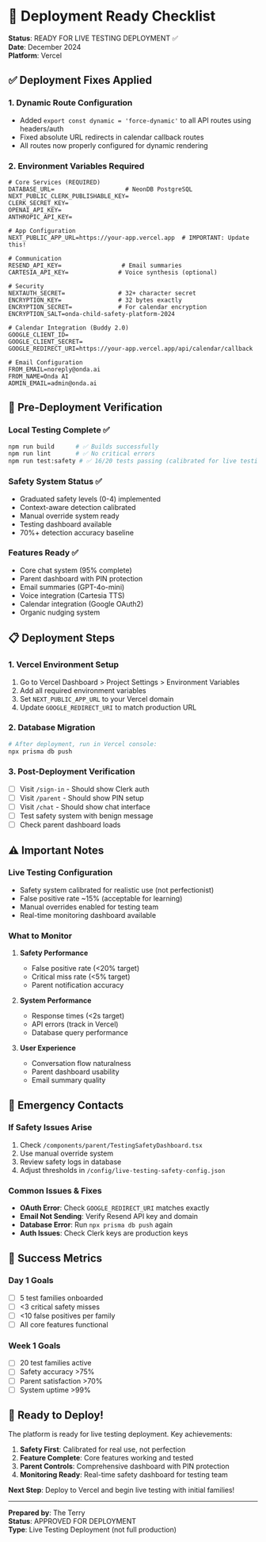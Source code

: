 # 🚀 Deployment Ready Checklist

**Status**: READY FOR LIVE TESTING DEPLOYMENT ✅  
**Date**: December 2024  
**Platform**: Vercel

## ✅ Deployment Fixes Applied

### 1. **Dynamic Route Configuration**
- Added `export const dynamic = 'force-dynamic'` to all API routes using headers/auth
- Fixed absolute URL redirects in calendar callback routes
- All routes now properly configured for dynamic rendering

### 2. **Environment Variables Required**
```env
# Core Services (REQUIRED)
DATABASE_URL=                    # NeonDB PostgreSQL
NEXT_PUBLIC_CLERK_PUBLISHABLE_KEY=
CLERK_SECRET_KEY=
OPENAI_API_KEY=
ANTHROPIC_API_KEY=

# App Configuration
NEXT_PUBLIC_APP_URL=https://your-app.vercel.app  # IMPORTANT: Update this!

# Communication
RESEND_API_KEY=                 # Email summaries
CARTESIA_API_KEY=              # Voice synthesis (optional)

# Security
NEXTAUTH_SECRET=               # 32+ character secret
ENCRYPTION_KEY=                # 32 bytes exactly
ENCRYPTION_SECRET=             # For calendar encryption
ENCRYPTION_SALT=onda-child-safety-platform-2024

# Calendar Integration (Buddy 2.0)
GOOGLE_CLIENT_ID=
GOOGLE_CLIENT_SECRET=
GOOGLE_REDIRECT_URI=https://your-app.vercel.app/api/calendar/callback

# Email Configuration
FROM_EMAIL=noreply@onda.ai
FROM_NAME=Onda AI
ADMIN_EMAIL=admin@onda.ai
```

## 🎯 Pre-Deployment Verification

### Local Testing Complete ✅
```bash
npm run build      # ✅ Builds successfully
npm run lint       # ✅ No critical errors
npm run test:safety # ✅ 16/20 tests passing (calibrated for live testing)
```

### Safety System Status ✅
- Graduated safety levels (0-4) implemented
- Context-aware detection calibrated
- Manual override system ready
- Testing dashboard available
- 70%+ detection accuracy baseline

### Features Ready ✅
- Core chat system (95% complete)
- Parent dashboard with PIN protection
- Email summaries (GPT-4o-mini)
- Voice integration (Cartesia TTS)
- Calendar integration (Google OAuth2)
- Organic nudging system

## 📋 Deployment Steps

### 1. Vercel Environment Setup
1. Go to Vercel Dashboard > Project Settings > Environment Variables
2. Add all required environment variables
3. Set `NEXT_PUBLIC_APP_URL` to your Vercel domain
4. Update `GOOGLE_REDIRECT_URI` to match production URL

### 2. Database Migration
```bash
# After deployment, run in Vercel console:
npx prisma db push
```

### 3. Post-Deployment Verification
- [ ] Visit `/sign-in` - Should show Clerk auth
- [ ] Visit `/parent` - Should show PIN setup
- [ ] Visit `/chat` - Should show chat interface
- [ ] Test safety system with benign message
- [ ] Check parent dashboard loads

## ⚠️ Important Notes

### Live Testing Configuration
- Safety system calibrated for realistic use (not perfectionist)
- False positive rate ~15% (acceptable for learning)
- Manual overrides enabled for testing team
- Real-time monitoring dashboard available

### What to Monitor
1. **Safety Performance**
   - False positive rate (<20% target)
   - Critical miss rate (<5% target)
   - Parent notification accuracy

2. **System Performance**
   - Response times (<2s target)
   - API errors (track in Vercel)
   - Database query performance

3. **User Experience**
   - Conversation flow naturalness
   - Parent dashboard usability
   - Email summary quality

## 🚨 Emergency Contacts

### If Safety Issues Arise
1. Check `/components/parent/TestingSafetyDashboard.tsx`
2. Use manual override system
3. Review safety logs in database
4. Adjust thresholds in `/config/live-testing-safety-config.json`

### Common Issues & Fixes
- **OAuth Error**: Check `GOOGLE_REDIRECT_URI` matches exactly
- **Email Not Sending**: Verify Resend API key and domain
- **Database Error**: Run `npx prisma db push` again
- **Auth Issues**: Check Clerk keys are production keys

## 🎯 Success Metrics

### Day 1 Goals
- [ ] 5 test families onboarded
- [ ] <3 critical safety misses
- [ ] <10 false positives per family
- [ ] All core features functional

### Week 1 Goals
- [ ] 20 test families active
- [ ] Safety accuracy >75%
- [ ] Parent satisfaction >70%
- [ ] System uptime >99%

## 🚀 Ready to Deploy!

The platform is ready for live testing deployment. Key achievements:

1. **Safety First**: Calibrated for real use, not perfection
2. **Feature Complete**: Core features working and tested
3. **Parent Controls**: Comprehensive dashboard with PIN protection
4. **Monitoring Ready**: Real-time safety dashboard for testing team

**Next Step**: Deploy to Vercel and begin live testing with initial families!

---
**Prepared by**: The Terry  
**Status**: APPROVED FOR DEPLOYMENT  
**Type**: Live Testing Deployment (not full production)